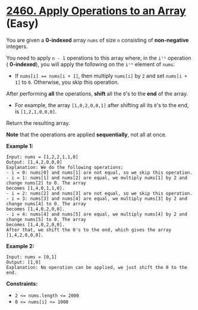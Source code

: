 # [2460. Apply Operations to an Array][link] (Easy)

[link]: https://leetcode.com/problems/apply-operations-to-an-array/

You are given a **0-indexed** array `nums` of size `n` consisting of **non-negative** integers.

You need to apply `n - 1` operations to this array where, in the `iᵗʰ` operation ( **0-indexed**), you
will apply the following on the `iᵗʰ` element of `nums`:

- If `nums[i] == nums[i + 1]`, then multiply `nums[i]` by `2` and set `nums[i + 1]` to `0`.
Otherwise, you skip this operation.

After performing **all** the operations, **shift** all the `0`'s to the **end** of the array.

- For example, the array `[1,0,2,0,0,1]` after shifting all its `0`'s to the end, is `[1,2,1,0,0,0]`.

Return the resulting array.

**Note** that the operations are applied **sequentially**, not all at once.

**Example 1:**

```
Input: nums = [1,2,2,1,1,0]
Output: [1,4,2,0,0,0]
Explanation: We do the following operations:
- i = 0: nums[0] and nums[1] are not equal, so we skip this operation.
- i = 1: nums[1] and nums[2] are equal, we multiply nums[1] by 2 and change nums[2] to 0. The array
becomes [1,4,0,1,1,0].
- i = 2: nums[2] and nums[3] are not equal, so we skip this operation.
- i = 3: nums[3] and nums[4] are equal, we multiply nums[3] by 2 and change nums[4] to 0. The array
becomes [1,4,0,2,0,0].
- i = 4: nums[4] and nums[5] are equal, we multiply nums[4] by 2 and change nums[5] to 0. The array
becomes [1,4,0,2,0,0].
After that, we shift the 0's to the end, which gives the array [1,4,2,0,0,0].
```

**Example 2:**

```
Input: nums = [0,1]
Output: [1,0]
Explanation: No operation can be applied, we just shift the 0 to the end.
```

**Constraints:**

- `2 <= nums.length <= 2000`
- `0 <= nums[i] <= 1000`

